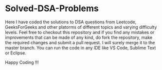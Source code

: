 # Solved-DSA-Problems

Here I have coded the solutions to DSA questions from Leetcode, GeeksForGeeks and other platorms of different topics and varying difficulty levels. Feel free to checkout this repository and if you find any mistakes or improvements that can be made of any kind, do fork the repository, make the required changes and submit a pull request. I will surely merge it to the master branch.
You can run the code in any IDE like VS Code, Sublime Text or Eclipse.

Happy Coding !!!
